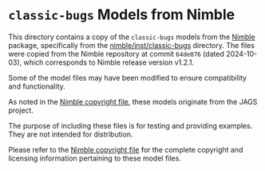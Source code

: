 # `classic-bugs` Models from Nimble

This directory contains a copy of the `classic-bugs` models from the [Nimble](https://r-nimble.org/) package, specifically from the [nimble/inst/classic-bugs](https://github.com/nimble-dev/nimble/tree/devel/packages/nimble/inst/classic-bugs) directory. The files were copied from the Nimble repository at commit `64de076` (dated 2024-10-03), which corresponds to Nimble release version v1.2.1.

Some of the model files may have been modified to ensure compatibility and functionality.

As noted in the [Nimble copyright file](https://github.com/nimble-dev/nimble/blob/64de076f156d54fc1c317866fa4c23bc6d5ec732/packages/nimble/inst/COPYRIGHTS#L891-L894), these models originate from the JAGS project.

The purpose of including these files is for testing and providing examples. They are not intended for distribution.

Please refer to the [Nimble copyright file](https://github.com/nimble-dev/nimble/blob/64de076f156d54fc1c317866fa4c23bc6d5ec732/packages/nimble/inst/COPYRIGHTS#L891-L894) for the complete copyright and licensing information pertaining to these model files.
